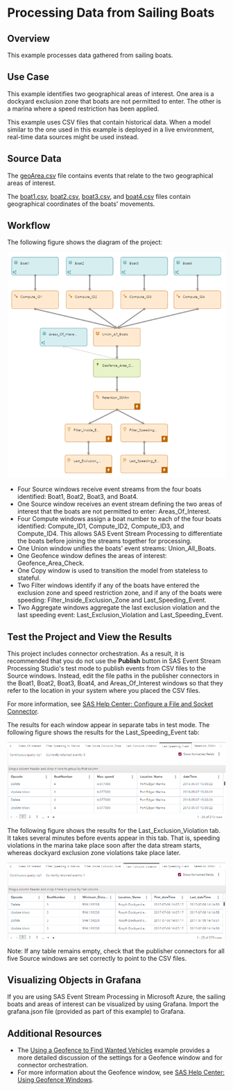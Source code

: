 # Processing Data from Sailing Boats
## Overview
This example processes data gathered from sailing boats.

## Use Case

This example identifies two geographical areas of interest. One area is a dockyard exclusion zone that boats are not permitted to enter. The other is a marina where a speed restriction has been applied.

This example uses CSV files that contain historical data. When a model similar to the one used in this example is deployed in a live environment, real-time data sources might be used instead.

## Source Data

The [geoArea.csv](geoArea.csv) file contains events that relate to the two geographical areas of interest.

The [boat1.csv](boat1.csv), [boat2.csv](boat2.csv), [boat3.csv](boat3.csv), and [boat4.csv](boat4.csv) files contain geographical coordinates of the boats' movements.

## Workflow

The following figure shows the diagram of the project:

![Diagram of the project](img/sailing.png "Diagram of the project")

- Four Source windows receive event streams from the four boats identified: Boat1, Boat2, Boat3, and Boat4.
- One Source window receives an event stream defining the two areas of interest that the boats are not permitted to enter: Areas_Of_Interest.
- Four Compute windows assign a boat number to each of the four boats identified: Compute_ID1, Compute_ID2, Compute_ID3, and Compute_ID4. This allows SAS Event Stream Processing to differentiate the boats before joining the streams together for processing.
- One Union window unifies the boats’ event streams: Union_All_Boats.
- One Geofence window defines the areas of interest: Geofence_Area_Check.
- One Copy window is used to transition the model from stateless to stateful.
- Two Filter windows identify if any of the boats have entered the exclusion zone and speed restriction zone, and if any of the boats were speeding: Filter_Inside_Exclusion_Zone and Last_Speeding_Event.
- Two Aggregate windows aggregate the last exclusion violation and the last speeding event: Last_Exclusion_Violation and Last_Speeding_Event.

## Test the Project and View the Results

This project includes connector orchestration. As a result, it is recommended that you do not use the **Publish** button in SAS Event Stream Processing Studio's test mode to publish events from CSV files to the Source windows. Instead, edit the file paths in the publisher connectors in the Boat1, Boat2, Boat3, Boat4, and Areas_Of_Interest windows so that they refer to the location in your system where you placed the CSV files. 

For more information, see [SAS Help Center: Configure a File and Socket Connector](https://go.documentation.sas.com/doc/en/espcdc/default/espstudio/n0esv2n0cbbpgcn1r281krr1iv6q.htm#n0y87cwr7q5vo6n1qlfcey182vt6).

The results for each window appear in separate tabs in test mode. The following figure shows the results for the Last_Speeding_Event tab:

![Last_Speeding_Event tab](img/Last_Speeding_Event.png "Last_Speeding_Event tab")

The following figure shows the results for the Last_Exclusion_Violation tab. It takes several minutes before events appear in this tab. That is, speeding violations in the marina take place soon after the data stream starts, whereas dockyard exclusion zone violations take place later.

![Last_Exclusion_Violation tab](img/Last_Exclusion_Violation.png "Last_Exclusion_Violation tab")

Note: If any table remains empty, check that the publisher connectors for all five Source windows are set correctly to point to the CSV files.

## Visualizing Objects in Grafana
If you are using SAS Event Stream Processing in Microsoft Azure, the sailing boats and areas of interest can be visualized by using Grafana. Import the grafana.json file (provided as part of this example) to Grafana.

## Additional Resources

- The [Using a Geofence to Find Wanted Vehicles](https://github.com/sassoftware/esp-studio-examples/tree/main/Advanced/geofence) example provides a more detailed discussion of the settings for a Geofence window and for connector orchestration. 
- For more information about the Geofence window, see [SAS Help Center: Using Geofence Windows](https://documentation.sas.com/?cdcId=espcdc&cdcVersion=default&docsetId=espcreatewindows&docsetTarget=p0xru6q01dkxknn1t8gqo2q4zfu6).
